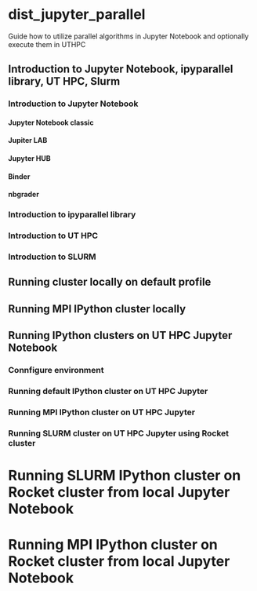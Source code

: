 # dist_jupyter_parallel
Guide how to utilize parallel algorithms in Jupyter Notebook and optionally execute them in UTHPC

## Introduction to Jupyter Notebook, ipyparallel library, UT HPC, Slurm

### Introduction to Jupyter Notebook
#### Jupyter Notebook classic
#### Jupiter LAB
#### Jupyter HUB
#### Binder
#### nbgrader

### Introduction to ipyparallel library

### Introduction to UT HPC

### Introduction to SLURM

## Running cluster locally on default profile

## Running MPI IPython cluster locally

## Running IPython clusters on UT HPC Jupyter Notebook

### Connfigure environment

### Running default IPython cluster on UT HPC Jupyter 

### Running MPI IPython cluster on UT HPC Jupyter

### Running SLURM cluster on UT HPC Jupyter using Rocket cluster

# Running SLURM IPython cluster on Rocket cluster from local Jupyter Notebook

# Running MPI IPython cluster on Rocket cluster from local Jupyter Notebook
